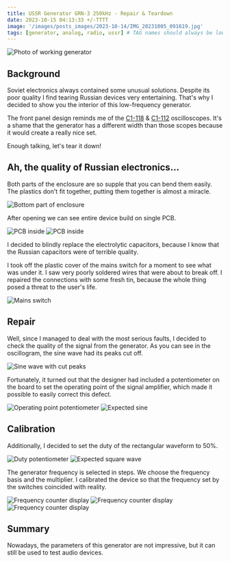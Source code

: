 ```yaml
---
title: USSR Generator GRN-3 250kHz - Repair & Teardown
date: 2023-10-15 04:13:33 +/-TTTT
image: '/images/posts_images/2023-10-14/IMG_20231005_091619.jpg'
tags: [generator, analog, radio, ussr] # TAG names should always be lowercase
---
```


![Photo of working generator](/images/posts_images/2023-10-14/IMG_20231005_091619.jpg)

## Background

Soviet electronics always contained some unusual solutions. Despite its poor quality I find tearing Russian devices very entertaining. That's why I decided to show you the interior of this low-frequency generator.

The front panel design reminds me of the [C1-118](https://danyk.cz/c1-118_en.html) & [C1-112](https://www.radiomuseum.org/r/unknown_c1_112a_s1_112.html) oscilloscopes. It's a shame that the generator has a different width than those scopes because it would create a really nice set.

Enough talking, let's tear it down!

## Ah, the quality of Russian electronics...

Both parts of the enclosure are so supple that you can bend them easily. The plastics don't fit together, putting them together is almost a miracle.

![Bottom part of enclosure](/images/posts_images/2023-10-14/IMG_20231005_091730.jpg)

After opening we can see entire device build on single PCB.

![PCB inside](/images/posts_images/2023-10-14/IMG_20231004_204319.jpg)
![PCB inside](/images/posts_images/2023-10-14/IMG_20231004_210257.jpg)

I decided to blindly replace the electrolytic capacitors, because I know that the Russian capacitors were of terrible quality.

I took off the plastic cover of the mains switch for a moment to see what was under it. I saw very poorly soldered wires that were about to break off. I repaired the connections with some fresh tin, because the whole thing posed a threat to the user's life.

![Mains switch](/images/posts_images/2023-10-14/IMG_20231004_211558.jpg)

## Repair

Well, since I managed to deal with the most serious faults, I decided to check the quality of the signal from the generator. As you can see in the oscillogram, the sine wave had its peaks cut off.

![Sine wave with cut peaks](/images/posts_images/2023-10-14/IMG_20231004_212834.jpg)

Fortunately, it turned out that the designer had included a potentiometer on the board to set the operating point of the signal amplifier, which made it possible to easily correct this defect.

![Operating point potentiometer](/images/posts_images/2023-10-14/IMG_20231004_213852.jpg)
![Expected sine](/images/posts_images/2023-10-14/IMG_20231004_213003.jpg)

## Calibration

Additionally, I decided to set the duty of the rectangular waveform to 50%.

![Duty potentiometer](/images/posts_images/2023-10-14/IMG_20231004_214008.jpg)
![Expected square wave](/images/posts_images/2023-10-14/IMG_20231004_214019.jpg)

The generator frequency is selected in steps. We choose the frequency basis and the multiplier. I calibrated the device so that the frequency set by the switches coincided with reality.

![Frequency counter display](/images/posts_images/2023-10-14/IMG_20231004_215614.jpg)
![Frequency counter display](/images/posts_images/2023-10-14/IMG_20231004_215624.jpg)
![Frequency counter display](/images/posts_images/2023-10-14/IMG_20231004_215634.jpg)

## Summary

Nowadays, the parameters of this generator are not impressive, but it can still be used to test audio devices.

